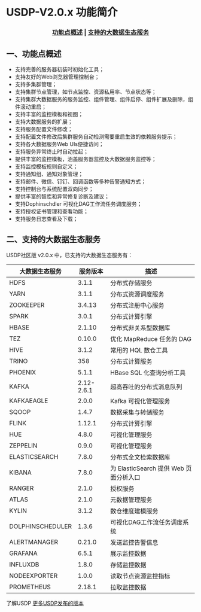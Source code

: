 # USDP-V2.0.x 功能简介



### <center>[功能点概述](usdp_community/2.0.x/release_notes?id=一、功能点概述)   |   [支持的大数据生态服务](usdp_community/2.0.x/release_notes?id=二、支持的大数据生态服务)</center>



## 一、功能点概述

- 支持完善的服务器初装时初始化工具；
- 支持友好的Web浏览器管理控制台；
- 支持多集群管理；
- 支持集群节点管理，如节点监控、资源私用率、节点状态等；
- 支持集群大数据服务的服务监控、组件管理、组件启停、组件扩展及删除，组件滚动重启；
- 支持丰富的监控模板和视图；
- 支持大数据服务的扩展；
- 支持服务配置文件修改；
- 支持配置文件修改后集群服务自动检测需要重启生效的依赖服务提示；
- 支持各大数据服务Web UIs便捷访问；
- 支持服务异常终止时自动拉起；
- 提供丰富的监控模板，涵盖服务器监控及大数据服务监控等；
- 支持监控模板规则自定义；
- 支持通知组、通知对象管理；
- 支持邮件、微信、钉钉、回调函数等多种告警通知方式；
- 支持控制台与系统配置双向同步；
- 提供丰富的智库和异常修复诊断及建议；
- 支持Dophinschdler 可视化DAG工作流任务调度服务；
- 支持授权证书管理和查看功能；
- 支持服务日志查看及下载；



## 二、支持的大数据生态服务

USDP社区版 v2.0.x 中，已支持的大数据生态服务有：

| 大数据生态服务   | 服务版本   | 描述                                   |
| ---------------- | ---------- | -------------------------------------- |
| HDFS             | 3.1.1      | 分布式存储服务                         |
| YARN             | 3.1.1      | 分布式资源调度服务                     |
| ZOOKEEPER        | 3.4.13     | 分布式注册中心服务                     |
| SPARK            | 3.0.1      | 分布式计算引擎                         |
| HBASE            | 2.1.10     | 分布式非关系型数据库                   |
| TEZ              | 0.10.0     | 优化 MapReduce 任务的 DAG              |
| HIVE             | 3.1.2      | 常用的 HQL 数仓工具                    |
| TRINO            | 358        | 分布式计算服务                         |
| PHOENIX          | 5.1.1      | HBase SQL 化查询分析工具               |
| KAFKA            | 2.12-2.6.1 | 超高吞吐的分布式消息队列               |
| KAFKAEAGLE       | 2.0.0      | Kafka 可视化管理服务                   |
| SQOOP            | 1.4.7      | 数据采集与转储服务                     |
| FLINK            | 1.12.1     | 分布式计算引擎                         |
| HUE              | 4.8.0      | 可视化管理服务                         |
| ZEPPELIN         | 0.9.0      | 可视化管理服务                         |
| ELASTICSEARCH    | 7.8.0      | 分布式全文检索数据库                   |
| KIBANA           | 7.8.0      | 为 ElasticSearch 提供 Web 页面分析入口 |
| RANGER           | 2.1.0      | 授权服务                               |
| ATLAS            | 2.1.0      | 元数据管理服务                         |
| KYLIN            | 3.1.2      | 数仓维度建模服务                       |
| DOLPHINSCHEDULER | 1.3.6      | 可视化DAG工作流任务调度系统            |
| ALERTMANAGER     | 0.21.0     | 发送监控告警信息                       |
| GRAFANA          | 6.5.1      | 展示监控数据                           |
| INFLUXDB         | 1.8.0      | 存储监控数据                           |
| NODEEXPORTER     | 1.0.0      | 读取节点资源监控指标                   |
| PROMETHEUS       | 2.18.1     | 拉取监控数据                           |



了解USDP [更多USDP发布的版本](/usdpdc/version_list)